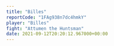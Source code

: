 ```yaml
---
title: "Billes"
reportCode: "1FAg938n7dc4hmkY"
player: "Billes"
fight: "Attumen the Huntsman"
date: 2021-09-12T20:20:12.967000+00:00
---
```

